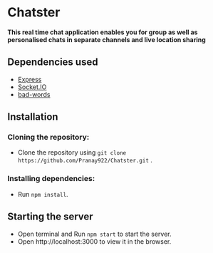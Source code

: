 # Chatster
**This real time chat application enables you for group as well as personalised chats in separate channels and live location sharing**
## Dependencies used
   * [Express](http://expressjs.com/)
   * [Socket.IO](https://socket.io/docs/v4/)
   * [bad-words](https://www.npmjs.com/package/bad-words)

## Installation
### Cloning the repository:
- Clone the repository using `git clone https://github.com/Pranay922/Chatster.git` .
### Installing dependencies:
- Run `npm install`.

## Starting the server 
- Open terminal and Run `npm start` to start the server.
- Open http://localhost:3000 to view it in the browser.
